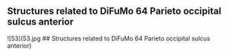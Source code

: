 


## Structures related to DiFuMo 64 Parieto occipital sulcus anterior

![53](53.jpg ## Structures related to DiFuMo 64 Parieto occipital sulcus anterior)